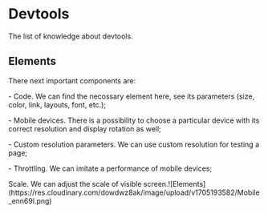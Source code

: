 # Devtools
The list of knowledge about devtools.
## Elements
<p> There next important components are:</p>
<p>- Code. We can find the necossary element here, see its parameters (size, color, link, layouts, font, etc.); </p>
<p>- Mobile devices. There is a possibility to choose a particular device with its correct resolution and display rotation as well;</p>
<p>- Custom resolution parameters. We can use custom resolution for testing a page;</p>
<p>- Throttling. We can imitate a performance of mobile devices;</p>
Scale. We can adjust the scale of visible screen.![Elements](https://res.cloudinary.com/dowdwz8ak/image/upload/v1705193582/Mobile_enn69l.png)
